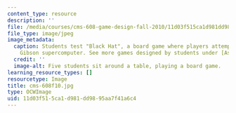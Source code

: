 ```yaml
---
content_type: resource
description: ''
file: /media/courses/cms-608-game-design-fall-2010/11d03f515ca1d981dd9895aa7f41a6c4_cms-608f10.jpg
file_type: image/jpeg
image_metadata:
  caption: Students test "Black Hat", a board game where players attempt to hack the
    Gibson supercomputer. See more games designed by students under [Assignments](pages/assignments).
  credit: ''
  image-alt: Five students sit around a table, playing a board game.
learning_resource_types: []
resourcetype: Image
title: cms-608f10.jpg
type: OCWImage
uid: 11d03f51-5ca1-d981-dd98-95aa7f41a6c4
---
```

